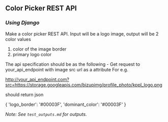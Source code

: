 ## Color Picker REST API

### _Using Django_
Make a color picker REST API.
Input will be a logo image, output will be 2 color values 
1. color of the image border
2. primary logo color


The api specification should be as the following -
Get request to your_api_endpoint with image src url as a attribute
For e.g. 

http://your_api_endpoint.com?src=https://storage.googleapis.com/bizupimg/profile_photo/kppl_logo.png


should return json 

{
'logo_border': '#00003F',
'dominant_color': '#00003F'
}

*Note: See `test_outputs.md` for outputs.*